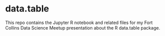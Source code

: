 # data.table

This repo contains the Jupyter R notebook and related files for my Fort Collins Data Science Meetup presentation about the R data.table package.
